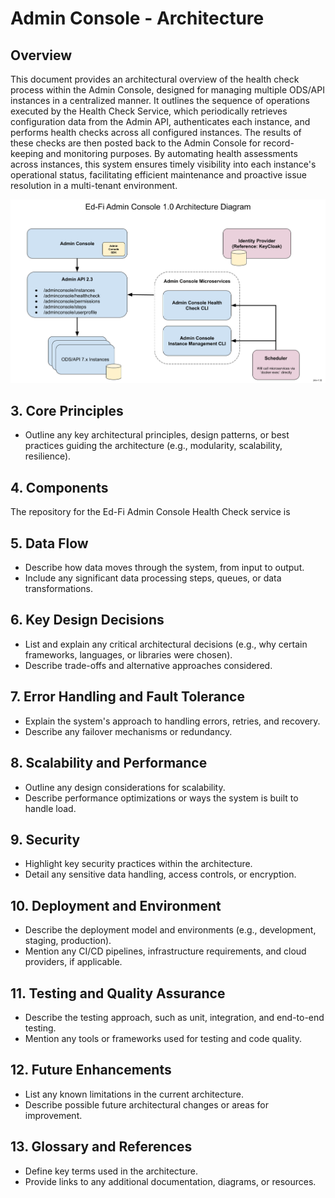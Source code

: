 # Admin Console - Architecture

## Overview

This document provides an architectural overview of the health check process within the Admin Console, designed for managing multiple ODS/API instances in a centralized manner. It outlines the sequence of operations executed by the Health Check Service, which periodically retrieves configuration data from the Admin API, authenticates each instance, and performs health checks across all configured instances. The results of these checks are then posted back to the Admin Console for record-keeping and monitoring purposes. By automating health assessments across instances, this system ensures timely visibility into each instance's operational status, facilitating efficient maintenance and proactive issue resolution in a multi-tenant environment.

![Ed-Fi Admin Console - Architecture Diagram](<img/Ed-Fi Admin Console - Architecture Diagram.png>)


## 3. **Core Principles**

- Outline any key architectural principles, design patterns, or best practices guiding the architecture (e.g., modularity, scalability, resilience).

## 4. **Components**

The repository for the Ed-Fi Admin Console Health Check service is 

## 5. **Data Flow**

- Describe how data moves through the system, from input to output.
- Include any significant data processing steps, queues, or data transformations.

## 6. **Key Design Decisions**

- List and explain any critical architectural decisions (e.g., why certain frameworks, languages, or libraries were chosen).
- Describe trade-offs and alternative approaches considered.

## 7. **Error Handling and Fault Tolerance**

- Explain the system's approach to handling errors, retries, and recovery.
- Describe any failover mechanisms or redundancy.

## 8. **Scalability and Performance**

- Outline any design considerations for scalability.
- Describe performance optimizations or ways the system is built to handle load.

## 9. **Security**

- Highlight key security practices within the architecture.
- Detail any sensitive data handling, access controls, or encryption.

## 10. **Deployment and Environment**

- Describe the deployment model and environments (e.g., development, staging, production).
- Mention any CI/CD pipelines, infrastructure requirements, and cloud providers, if applicable.

## 11. **Testing and Quality Assurance**

- Describe the testing approach, such as unit, integration, and end-to-end testing.
- Mention any tools or frameworks used for testing and code quality.

## 12. **Future Enhancements**

- List any known limitations in the current architecture.
- Describe possible future architectural changes or areas for improvement.

## 13. **Glossary and References**

- Define key terms used in the architecture.
- Provide links to any additional documentation, diagrams, or resources.